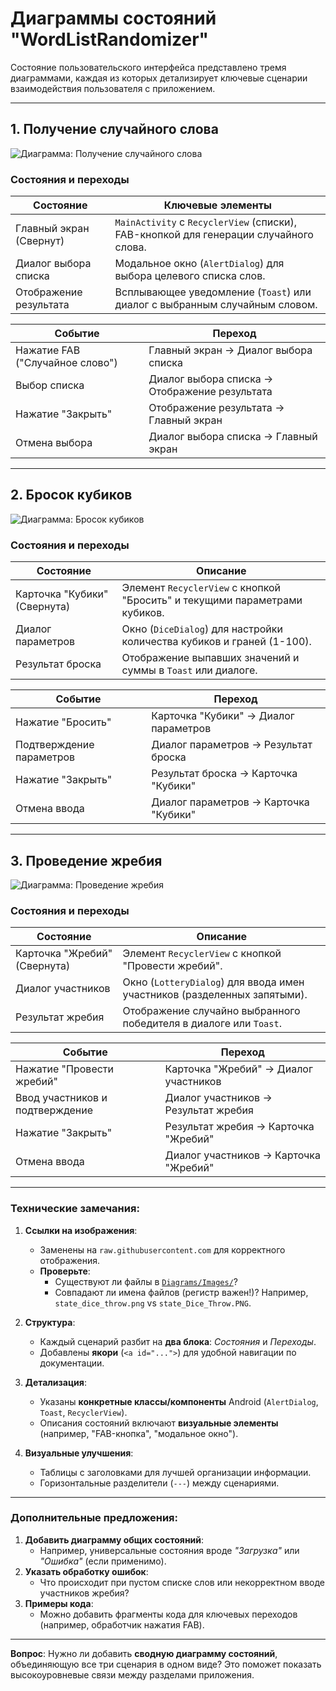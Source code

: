 # Диаграммы состояний "WordListRandomizer"

Состояние пользовательского интерфейса представлено тремя диаграммами, каждая из которых детализирует ключевые сценарии взаимодействия пользователя с приложением.

---
## 1. Получение случайного слова <a id="получение-случайного-слова"></a>
![Диаграмма: Получение случайного слова](https://raw.githubusercontent.com/ilyamzr/WordListRandomiser/main/Diagrams/Images/state_get_random_word.png)

### Состояния и переходы
<custom-element data-json="%7B%22type%22%3A%22table-metadata%22%2C%22attributes%22%3A%7B%22title%22%3A%22%D0%A1%D0%BE%D1%81%D1%82%D0%BE%D1%8F%D0%BD%D0%B8%D1%8F%20%D0%B4%D0%BB%D1%8F%20%D1%81%D1%86%D0%B5%D0%BD%D0%B0%D1%80%D0%B8%D1%8F%20'%D0%9F%D0%BE%D0%BB%D1%83%D1%87%D0%B5%D0%BD%D0%B8%D0%B5%20%D1%81%D0%BB%D1%83%D1%87%D0%B0%D0%B9%D0%BD%D0%BE%D0%B3%D0%BE%20%D1%81%D0%BB%D0%BE%D0%B2%D0%B0'%22%7D%7D" />

| **Состояние**               | **Ключевые элементы**                                                                 |
|-----------------------------|--------------------------------------------------------------------------------------|
| Главный экран (Свернут)     | `MainActivity` с `RecyclerView` (списки), FAB-кнопкой для генерации случайного слова. |
| Диалог выбора списка        | Модальное окно (`AlertDialog`) для выбора целевого списка слов.                      |
| Отображение результата      | Всплывающее уведомление (`Toast`) или диалог с выбранным случайным словом.           |

<custom-element data-json="%7B%22type%22%3A%22table-metadata%22%2C%22attributes%22%3A%7B%22title%22%3A%22%D0%9F%D0%B5%D1%80%D0%B5%D1%85%D0%BE%D0%B4%D1%8B%20%D0%BC%D0%B5%D0%B6%D0%B4%D1%83%20%D1%81%D0%BE%D1%81%D1%82%D0%BE%D1%8F%D0%BD%D0%B8%D1%8F%D0%BC%D0%B8%22%7D%7D" />

| **Событие**                     | **Переход**                                      |
|---------------------------------|--------------------------------------------------|
| Нажатие FAB ("Случайное слово") | Главный экран → Диалог выбора списка             |
| Выбор списка                    | Диалог выбора списка → Отображение результата   |
| Нажатие "Закрыть"               | Отображение результата → Главный экран           |
| Отмена выбора                   | Диалог выбора списка → Главный экран             |

---
## 2. Бросок кубиков <a id="бросок-кубиков"></a>
![Диаграмма: Бросок кубиков](https://raw.githubusercontent.com/ilyamzr/WordListRandomiser/main/Diagrams/Images/state_dice_throw.png)

### Состояния и переходы
<custom-element data-json="%7B%22type%22%3A%22table-metadata%22%2C%22attributes%22%3A%7B%22title%22%3A%22%D0%A1%D0%BE%D1%81%D1%82%D0%BE%D1%8F%D0%BD%D0%B8%D1%8F%20%D0%B4%D0%BB%D1%8F%20%D1%81%D1%86%D0%B5%D0%BD%D0%B0%D1%80%D0%B8%D1%8F%20'%D0%91%D1%80%D0%BE%D1%81%D0%BE%D0%BA%20%D0%BA%D1%83%D0%B1%D0%B8%D0%BA%D0%BE%D0%B2'%22%7D%7D" />

| **Состояние**               | **Описание**                                                                 |
|-----------------------------|-----------------------------------------------------------------------------|
| Карточка "Кубики" (Свернута)| Элемент `RecyclerView` с кнопкой "Бросить" и текущими параметрами кубиков.  |
| Диалог параметров           | Окно (`DiceDialog`) для настройки количества кубиков и граней (1-100).      |
| Результат броска            | Отображение выпавших значений и суммы в `Toast` или диалоге.                |

<custom-element data-json="%7B%22type%22%3A%22table-metadata%22%2C%22attributes%22%3A%7B%22title%22%3A%22%D0%9F%D0%B5%D1%80%D0%B5%D1%85%D0%BE%D0%B4%D1%8B%20%D0%BC%D0%B5%D0%B6%D0%B4%D1%83%20%D1%81%D0%BE%D1%81%D1%82%D0%BE%D1%8F%D0%BD%D0%B8%D1%8F%D0%BC%D0%B8%22%7D%7D" />

| **Событие**                     | **Переход**                                      |
|---------------------------------|--------------------------------------------------|
| Нажатие "Бросить"              | Карточка "Кубики" → Диалог параметров            |
| Подтверждение параметров       | Диалог параметров → Результат броска              |
| Нажатие "Закрыть"               | Результат броска → Карточка "Кубики"             |
| Отмена ввода                   | Диалог параметров → Карточка "Кубики"             |

---
## 3. Проведение жребия <a id="проведение-жребия"></a>
![Диаграмма: Проведение жребия](https://raw.githubusercontent.com/ilyamzr/WordListRandomiser/main/Diagrams/Images/state_lots.png)

### Состояния и переходы
<custom-element data-json="%7B%22type%22%3A%22table-metadata%22%2C%22attributes%22%3A%7B%22title%22%3A%22%D0%A1%D0%BE%D1%81%D1%82%D0%BE%D1%8F%D0%BD%D0%B8%D1%8F%20%D0%B4%D0%BB%D1%8F%20%D1%81%D1%86%D0%B5%D0%BD%D0%B0%D1%80%D0%B8%D1%8F%20'%D0%9F%D1%80%D0%BE%D0%B2%D0%B5%D0%B4%D0%B5%D0%BD%D0%B8%D0%B5%20%D0%B6%D1%80%D0%B5%D0%B1%D0%B8%D1%8F'%22%7D%7D" />

| **Состояние**               | **Описание**                                                                 |
|-----------------------------|-----------------------------------------------------------------------------|
| Карточка "Жребий" (Свернута) | Элемент `RecyclerView` с кнопкой "Провести жребий".                        |
| Диалог участников            | Окно (`LotteryDialog`) для ввода имен участников (разделенных запятыми).     |
| Результат жребия             | Отображение случайно выбранного победителя в диалоге или `Toast`.          |

<custom-element data-json="%7B%22type%22%3A%22table-metadata%22%2C%22attributes%22%3A%7B%22title%22%3A%22%D0%9F%D0%B5%D1%80%D0%B5%D1%85%D0%BE%D0%B4%D1%8B%20%D0%BC%D0%B5%D0%B6%D0%B4%D1%83%20%D1%81%D0%BE%D1%81%D1%82%D0%BE%D1%8F%D0%BD%D0%B8%D1%8F%D0%BC%D0%B8%22%7D%7D" />

| **Событие**                     | **Переход**                                      |
|---------------------------------|--------------------------------------------------|
| Нажатие "Провести жребий"      | Карточка "Жребий" → Диалог участников            |
| Ввод участников и подтверждение| Диалог участников → Результат жребия             |
| Нажатие "Закрыть"               | Результат жребия → Карточка "Жребий"             |
| Отмена ввода                   | Диалог участников → Карточка "Жребий"            |

---
### Технические замечания:
1. **Ссылки на изображения**:
   - Заменены на `raw.githubusercontent.com` для корректного отображения.
   - **Проверьте**:
     - Существуют ли файлы в [`Diagrams/Images/`](https://github.com/ilyamzr/WordListRandomiser/tree/main/Diagrams/Images)?
     - Совпадают ли имена файлов (регистр важен!)? Например, `state_dice_throw.png` vs `state_Dice_Throw.PNG`.

2. **Структура**:
   - Каждый сценарий разбит на **два блока**: *Состояния* и *Переходы*.
   - Добавлены **якори** (`<a id="...">`) для удобной навигации по документации.

3. **Детализация**:
   - Указаны **конкретные классы/компоненты** Android (`AlertDialog`, `Toast`, `RecyclerView`).
   - Описания состояний включают **визуальные элементы** (например, "FAB-кнопка", "модальное окно").

4. **Визуальные улучшения**:
   - Таблицы с заголовками для лучшей организации информации.
   - Горизонтальные разделители (`---`) между сценариями.

---
### Дополнительные предложения:
1. **Добавить диаграмму общих состояний**:
   - Например, универсальные состояния вроде *"Загрузка"* или *"Ошибка"* (если применимо).
2. **Указать обработку ошибок**:
   - Что происходит при пустом списке слов или некорректном вводе участников жребия?
3. **Примеры кода**:
   - Можно добавить фрагменты кода для ключевых переходов (например, обработчик нажатия FAB).

---
**Вопрос**: Нужно ли добавить **сводную диаграмму состояний**, объединяющую все три сценария в одном виде? Это поможет показать высокоуровневые связи между разделами приложения.
